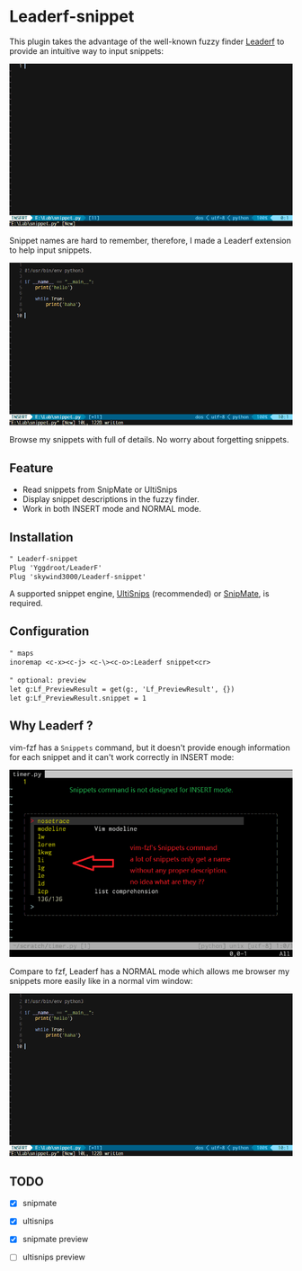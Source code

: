 # Leaderf-snippet

This plugin takes the advantage of the well-known fuzzy finder [Leaderf](https://github.com/Yggdroot/LeaderF) to provide an intuitive way to input snippets:

![](https://github.com/skywind3000/images/raw/master/p/snippet/snippet1.gif)

Snippet names are hard to remember, therefore, I made a Leaderf extension to help input snippets.

![](https://github.com/skywind3000/images/raw/master/p/snippet/snippet2.gif)

Browse my snippets with full of details. No worry about forgetting snippets.


## Feature

- Read snippets from SnipMate or UltiSnips
- Display snippet descriptions in the fuzzy finder.
- Work in both INSERT mode and NORMAL mode.

## Installation

```VimL
" Leaderf-snippet
Plug 'Yggdroot/LeaderF'
Plug 'skywind3000/Leaderf-snippet'
```

A supported snippet engine, [UltiSnips](https://github.com/SirVer/ultisnips) (recommended) or [SnipMate](https://github.com/garbas/vim-snipmate), is required.


## Configuration

```VimL
" maps
inoremap <c-x><c-j> <c-\><c-o>:Leaderf snippet<cr>

" optional: preview
let g:Lf_PreviewResult = get(g:, 'Lf_PreviewResult', {})
let g:Lf_PreviewResult.snippet = 1

```

## Why Leaderf ?

vim-fzf has a `Snippets` command, but it doesn't provide enough information for each snippet and it can't work correctly in INSERT mode:

![](https://github.com/skywind3000/images/raw/master/p/snippet/fzf-snippets.png)

Compare to fzf, Leaderf has a NORMAL mode which allows me browser my snippets more easily like in a normal vim window:

![](https://github.com/skywind3000/images/raw/master/p/snippet/snippet2.gif)


## TODO

- [x] snipmate
- [x] ultisnips
- [x] snipmate preview
- [ ] ultisnips preview


